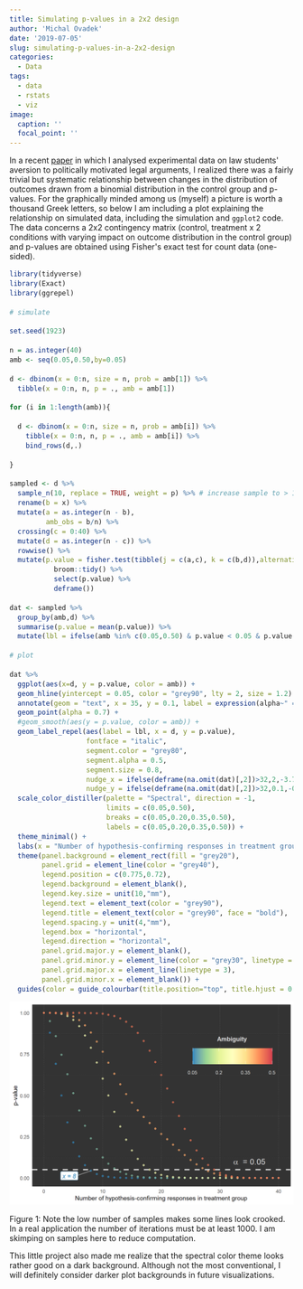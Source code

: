 ```yaml
---
title: Simulating p-values in a 2x2 design
author: 'Michal Ovadek'
date: '2019-07-05'
slug: simulating-p-values-in-a-2x2-design
categories: 
  - Data
tags:
  - data
  - rstats
  - viz
image:
  caption: ''
  focal_point: ''
---
```


In a recent [paper](https://papers.ssrn.com/sol3/papers.cfm?abstract_id=3352467) in which I analysed experimental data on law students' aversion to politically motivated legal arguments, I realized there was a fairly trivial but systematic relationship between changes in the distribution of outcomes drawn from a binomial distribution in the control group and p-values. For the graphically minded among us (myself) a picture is worth a thousand Greek letters, so below I am including a plot explaining the relationship on simulated data, including the simulation and `ggplot2` code. The data concerns a 2x2 contingency matrix (control, treatment x 2 conditions with varying impact on outcome distribution in the control group) and p-values are obtained using Fisher's exact test for count data (one-sided).


```r
library(tidyverse)
library(Exact)
library(ggrepel)

# simulate

set.seed(1923)

n = as.integer(40)
amb <- seq(0.05,0.50,by=0.05) 
  
d <- dbinom(x = 0:n, size = n, prob = amb[1]) %>% 
  tibble(x = 0:n, n, p = ., amb = amb[1])

for (i in 1:length(amb)){
  
  d <- dbinom(x = 0:n, size = n, prob = amb[i]) %>% 
    tibble(x = 0:n, n, p = ., amb = amb[i]) %>% 
    bind_rows(d,.)
  
}

sampled <- d %>% 
  sample_n(10, replace = TRUE, weight = p) %>% # increase sample to > 1000
  rename(b = x) %>% 
  mutate(a = as.integer(n - b),
         amb_obs = b/n) %>% 
  crossing(c = 0:40) %>% 
  mutate(d = as.integer(n - c)) %>% 
  rowwise() %>% 
  mutate(p.value = fisher.test(tibble(j = c(a,c), k = c(b,d)),alternative = "greater") %>% 
           broom::tidy() %>% 
           select(p.value) %>% 
           deframe())

dat <- sampled %>% 
  group_by(amb,d) %>% 
  summarise(p.value = mean(p.value)) %>% 
  mutate(lbl = ifelse(amb %in% c(0.05,0.50) & p.value < 0.05 & p.value > 0.035,paste("x = ",d,sep = ""),NA))

# plot

dat %>% 
  ggplot(aes(x=d, y = p.value, color = amb)) +
  geom_hline(yintercept = 0.05, color = "grey90", lty = 2, size = 1.2) +
  annotate(geom = "text", x = 35, y = 0.1, label = expression(alpha~" = 0.05"), color = "grey90", size = 5) +
  geom_point(alpha = 0.7) +
  #geom_smooth(aes(y = p.value, color = amb)) +
  geom_label_repel(aes(label = lbl, x = d, y = p.value),
                   fontface = "italic",
                   segment.color = "grey80",
                   segment.alpha = 0.5,
                   segment.size = 0.8,
                   nudge_x = ifelse(deframe(na.omit(dat)[,2])>32,2,-3.7),
                   nudge_y = ifelse(deframe(na.omit(dat)[,2])>32,0.1,-0.03)) +
  scale_color_distiller(palette = "Spectral", direction = -1,
                        limits = c(0.05,0.50),
                        breaks = c(0.05,0.20,0.35,0.50),
                        labels = c(0.05,0.20,0.35,0.50)) +
  theme_minimal() +
  labs(x = "Number of hypothesis-confirming responses in treatment group", y = "p-value", color = "Ambiguity") +
  theme(panel.background = element_rect(fill = "grey20"),
        panel.grid = element_line(color = "grey40"),
        legend.position = c(0.775,0.72),
        legend.background = element_blank(),
        legend.key.size = unit(10,"mm"),
        legend.text = element_text(color = "grey90"),
        legend.title = element_text(color = "grey90", face = "bold"),
        legend.spacing.y = unit(4,"mm"),
        legend.box = "horizontal",
        legend.direction = "horizontal",
        panel.grid.major.y = element_blank(),
        panel.grid.minor.y = element_line(color = "grey30", linetype = 2),
        panel.grid.major.x = element_line(linetype = 3),
        panel.grid.minor.x = element_blank()) +
  guides(color = guide_colourbar(title.position="top", title.hjust = 0.5, reverse = F))
```

<div class="figure">
<img src="/post/2019-07-05-simulating-p-values-in-a-2x2-design/2019-07-05-simulating-p-values-in-a-2x2-design_files/figure-html/unnamed-chunk-1-1.png" alt="Note the low number of samples makes some lines look crooked. In a real application the number of iterations must be at least 1000. I am skimping on samples here to reduce computation." width="672" />
<p class="caption">Figure 1: Note the low number of samples makes some lines look crooked. In a real application the number of iterations must be at least 1000. I am skimping on samples here to reduce computation.</p>
</div>

This little project also made me realize that the spectral color theme looks rather good on a dark background. Although not the most conventional, I will definitely consider darker plot backgrounds in future visualizations.


